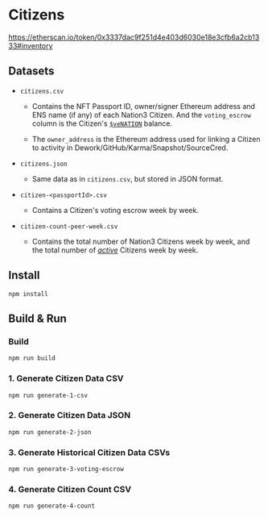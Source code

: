 # Citizens

https://etherscan.io/token/0x3337dac9f251d4e403d6030e18e3cfb6a2cb1333#inventory

## Datasets
    
- `citizens.csv`

    - Contains the NFT Passport ID, owner/signer Ethereum address and ENS name (if any) of each Nation3 Citizen.  And the `voting_escrow` column is the Citizen's [`$veNATION`](https://wiki.nation3.org/token/#venation) balance.

    - The `owner_address` is the Ethereum address used for linking a Citizen to activity in Dework/GitHub/Karma/Snapshot/SourceCred.

- `citizens.json`

    - Same data as in `citizens.csv`, but stored in JSON format.

- `citizen-<passportId>.csv`

    - Contains a Citizen's voting escrow week by week.

- `citizen-count-peer-week.csv`

    - Contains the total number of Nation3 Citizens week by week, and the total number of [_active_](https://github.com/nation3/nationcred-datasets/tree/main/nationcred#definition-of-active) Citizens week by week.

## Install

```
npm install
```

## Build & Run

### Build

```
npm run build
```

### 1. Generate Citizen Data CSV

```
npm run generate-1-csv
```

### 2. Generate Citizen Data JSON

```
npm run generate-2-json
```

### 3. Generate Historical Citizen Data CSVs

```
npm run generate-3-voting-escrow
```

### 4. Generate Citizen Count CSV

```
npm run generate-4-count
```
